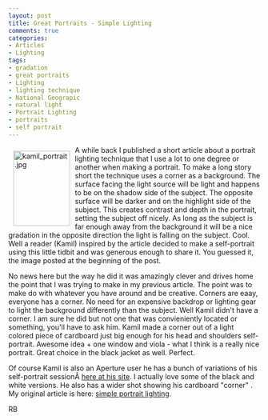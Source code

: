 ```yaml
---
layout: post
title: Great Portraits - Simple Lighting
comments: true
categories:
- Articles
- Lighting
tags:
- gradation
- great portraits
- Lighting
- lighting technique
- National Geograpic
- natural light
- Portrait Lighting
- portraits
- self portrait
---
```

<a rel="lightbox" href="/wp-content/uploads/2009/04/kamil_portrait.jpg"><img title="kamil_portrait.jpg" src="/wp-content/uploads/2009/04/.thumbs/.kamil_portrait.jpg" border="0" alt="kamil_portrait.jpg" hspace="10" vspace="10" width="113" height="150" align="left" /></a>A while back I published a short article about a portrait lighting technique that I use a lot to one degree or another when making a portrait. To make a long story short the technique uses a corner as a background. The surface facing the light source will be light and happens to be on the shadow side of the subject. The opposite surface will be darker and on the highlight side of the subject. <!--more-->This creates contrast and depth in the portrait, setting the subject off nicely. As long as the subject is far enough away from the background it will be a nice gradation in the opposite direction the light is falling on the subject. Cool. Well a reader (Kamil) inspired by the article decided to make a self-portrait using this little tidbit and was generous enough to share it. You guessed it, the image posted at the beginning of the post.

No news here but the way he did it was amazingly clever and drives home the point that I was trying to make in my previous article. The point was to make do with whatever you have around and be creative. Corners are eaay, everyone has a corner. No need for an expensive backdrop or lighting gear to light the background differently than the subject. Well Kamil didn't have a corner. I am sure he did but not one that was convieniently located or something, you'll have to ask him. Kamil made a corner out of a light colored piece of cardboard just big enough for his head and shoulders self-portrait. Awesome idea + one window and viola - what I think is a really nice portrait. Great choice in the black jacket as well. Perfect.

Of course Kamil is also an Aperture user he has a bunch of variations of his self-portrait sessionÂ <a href="http://kamil-sladek.de/Convergent_Sight/home/Entries/2009/4/18_Self_Portrait.html">here at his site</a>. I actually love some of the black and white versions. He also has a wider shot showing his cardboard "corner" . My original article is here: <a href="http://photo.rwboyer.com/2008/09/keeping-it-simple/">simple portrait lighting</a>.

RB